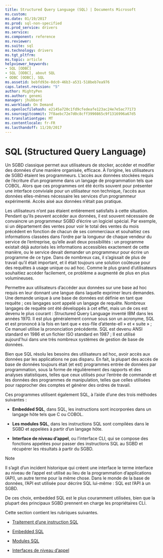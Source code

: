 ```yaml
---
title: Structured Query Language (SQL) | Documents Microsoft
ms.custom: 
ms.date: 01/19/2017
ms.prod: sql-non-specified
ms.prod_service: drivers
ms.service: 
ms.component: reference
ms.reviewer: 
ms.suite: sql
ms.technology: drivers
ms.tgt_pltfrm: 
ms.topic: article
helpviewer_keywords:
- SQL [ODBC]
- SQL [ODBC], about SQL
- ODBC [ODBC], SQL
ms.assetid: bebfd93e-0dc0-46b3-a531-518beb7ea976
caps.latest.revision: "5"
author: MightyPen
ms.author: genemi
manager: jhubbard
ms.workload: On Demand
ms.openlocfilehash: e2145a720c1fd9cfedeafe123ac24e7e5ac77173
ms.sourcegitcommit: 7f8aebc72e7d0c8cff3990865c9f1316996a67d5
ms.translationtype: MT
ms.contentlocale: fr-FR
ms.lasthandoff: 11/20/2017
---
```

# <a name="structured-query-language-sql"></a>SQL (Structured Query Language)
Un SGBD classique permet aux utilisateurs de stocker, accéder et modifier des données d’une manière organisée, efficace. À l’origine, les utilisateurs de SGBD étaient les programmeurs. L’accès aux données stockées requis de l’écriture d’un programme dans un langage de programmation tels que COBOL. Alors que ces programmes ont été écrits souvent pour présenter une interface conviviale pour un utilisateur non technique, l’accès aux données elles-mêmes nécessaire les services d’un programmeur expérimenté. Accès aisé aux données n’était pas pratique.  
  
 Les utilisateurs n’ont pas étaient entièrement satisfaits à cette situation. Pendant qu’ils peuvent accéder aux données, il est souvent nécessaire de convaincre un programmeur SGBD d’écrire un logiciel spécial. Par exemple, si un département des ventes pour voir le total des ventes du mois précédent en fonction de chacun de ses commerciaux et souhaitiez ces informations classées dans l’ordre par la longueur de chaque vendeur du service de l’entreprise, qu’elle avait deux possibilités : un programme existait déjà autorisés les informations accessibles exactement de cette manière, ou le service devait demander un programmeur pour écrire un programme de ce type. Dans de nombreux cas, il s’agissait de plus de travail qu’il était important, et il était toujours une solution coûteuse pour des requêtes à usage unique ou ad hoc. Comme le plus grand d’utilisateurs souhaitiez accéder facilement, ce problème a augmenté de plus en plus volumineuses.  
  
 Permettre aux utilisateurs d’accéder aux données sur une base ad hoc requis en leur donnant une langue dans laquelle exprimer leurs demandes. Une demande unique à une base de données est définie en tant que requête ; ces langages sont appelé un langage de requête. Nombreux langages de requête ont été développés à cet effet, mais un de ces est devenu le plus courant : Structured Query Language inventé IBM dans les années 1970. Il est plus généralement connue sous son un acronyme, SQL et est prononcé à la fois en tant que « ess-file d’attente-ell » et « suite » ; Ce manuel utilise la prononciation précédente. SQL est devenu ANSI standard en 1986 et un fichier ISO standard en 1987 ; Il est utilisé aujourd'hui dans une très nombreux systèmes de gestion de base de données.  
  
 Bien que SQL résolu les besoins des utilisateurs ad hoc, avoir accès aux données par les applications ne pas disparu. En fait, la plupart des accès de base de données toujours était (et est) programmes entrée de données par programmation, sous la forme de régulièrement des rapports et des analyses statistiques, telles que ceux utilisés pour l’entrée de commande et les données des programmes de manipulation, telles que celles utilisées pour rapprocher des comptes et générer des ordres de travail.  
  
 Ces programmes utilisent également SQL, à l’aide d’une des trois méthodes suivantes :  
  
-   **Embedded SQL**, dans SQL, les instructions sont incorporées dans un langage hôte tels que C ou COBOL.  
  
-   **Les modules SQL**, dans les instructions SQL sont compilées dans le SGBD et appelées à partir d’un langage hôte.  
  
-   **Interface de niveau d’appel**, ou l’interface CLI, qui se compose des fonctions appelées pour passer des instructions SQL au SGBD et récupérer les résultats à partir du SGBD.  
  
> [!NOTE]  
>  Il s’agit d’un incident historique qui créent une interface le terme interface au niveau de l’appel est utilisé au lieu de la programmation d’applications (API), un autre terme pour la même chose. Dans le monde de la base de données, l’API est utilisée pour décrire SQL lui-même : SQL est l’API à un SGBD.  
  
 De ces choix, embedded SQL est le plus couramment utilisées, bien que la plupart des principaux SGBD prennent en charge les propriétaires CLI.  
  
 Cette section contient les rubriques suivantes.  
  
-   [Traitement d’une instruction SQL](../../odbc/reference/processing-a-sql-statement.md)  
  
-   [Embedded SQL](../../odbc/reference/embedded-sql.md)  
  
-   [Modules SQL](../../odbc/reference/sql-modules.md)  
  
-   [Interfaces de niveau d’appel](../../odbc/reference/call-level-interfaces.md)
